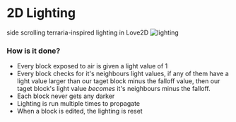# 2D Lighting
side scrolling terraria-inspired lighting in Love2D
![lighting](https://cdn.discordapp.com/attachments/577832597686583310/818802261110161468/Screen_Shot_2021-03-09_at_7.02.28_pm.png)

### How is it done?
- Every block exposed to air is given a light value of 1
- Every block checks for it's neighbours light values, if any of them have a light value larger than our taget block minus the falloff value, then our taget block's light value *becomes* it's neighbours minus the falloff.
- Each block never gets any darker
- Lighting is run multiple times to propagate
- When a block is edited, the lighting is reset
